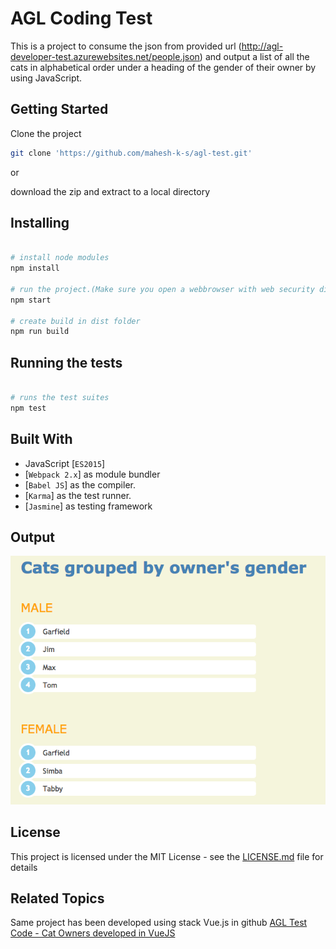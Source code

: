 # AGL Coding Test

This is a project to consume the json from provided url (http://agl-developer-test.azurewebsites.net/people.json) and output a list of all the cats in alphabetical order under a heading of the gender of their owner by using JavaScript.

## Getting Started

Clone the project 
```bash
git clone 'https://github.com/mahesh-k-s/agl-test.git'
```
or

download the zip and extract to a local directory


## Installing

```bash

# install node modules 
npm install

# run the project.(Make sure you open a webbrowser with web security disabled, so project with auto-render to that browser)
npm start

# create build in dist folder
npm run build

```

## Running the tests
```bash

# runs the test suites
npm test

```

## Built With

- JavaScript [`ES2015`]
- [`Webpack 2.x`] as module bundler
- [`Babel JS`] as the compiler.
- [`Karma`] as the test runner.
- [`Jasmine`] as testing framework

## Output

![alt tag](https://github.com/mahesh-k-s/agl-test/blob/master/assets/output-screenshot.png)

## License

This project is licensed under the MIT License - see the [LICENSE.md](LICENSE.md) file for details

## Related Topics

Same project has been developed using stack Vue.js in github [AGL Test Code - Cat Owners developed in VueJS](https://github.com/mahesh-k-s/agl-test-vuejs)


